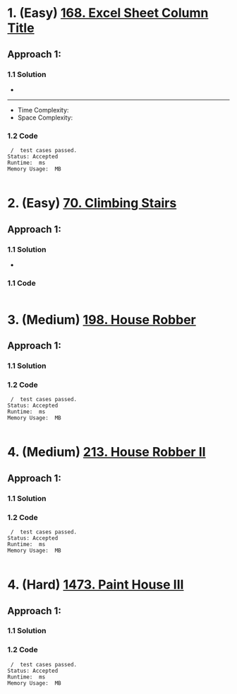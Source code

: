 # 1. (Easy) [168. Excel Sheet Column Title](https://leetcode.com/problems/excel-sheet-column-title/)
## Approach 1:
### 1.1 Solution
-
---
- Time Complexity:
- Space Complexity:
### 1.2 Code
```
 /  test cases passed.
Status: Accepted
Runtime:  ms
Memory Usage:  MB
```

```python
```

# 2. (Easy) [70. Climbing Stairs](https://leetcode.com/problems/climbing-stairs/)
## Approach 1:
### 1.1 Solution
-


### 1.1 Code
```python
```

# 3. (Medium) [198. House Robber](https://leetcode.com/problems/house-robber/)
## Approach 1:
### 1.1 Solution

### 1.2 Code

```
 /  test cases passed.
Status: Accepted
Runtime:  ms
Memory Usage:  MB
```

```python
```

# 4. (Medium) [213. House Robber II](https://leetcode.com/problems/house-robber-ii/)
## Approach 1:
### 1.1 Solution

### 1.2 Code

```
 /  test cases passed.
Status: Accepted
Runtime:  ms
Memory Usage:  MB
```

```python
```

# 4. (Hard) [1473. Paint House III](https://leetcode.com/problems/paint-house-iii/)
## Approach 1:
### 1.1 Solution

### 1.2 Code

```
 /  test cases passed.
Status: Accepted
Runtime:  ms
Memory Usage:  MB
```

```python
```
